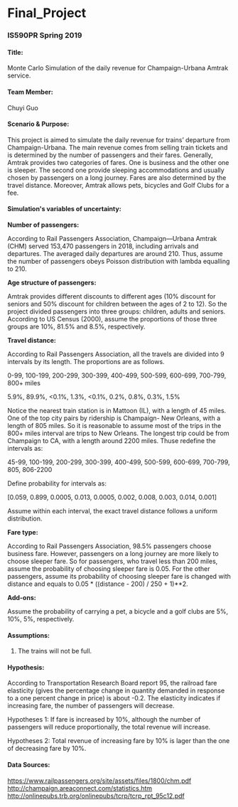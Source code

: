 # Final_Project
### **IS590PR Spring 2019**

#### **Title:**
Monte Carlo Simulation of the daily revenue for Champaign-Urbana Amtrak service.

#### **Team Member:**
Chuyi Guo

#### **Scenario & Purpose:**
This project is aimed to simulate the daily revenue for trains’ departure from Champaign-Urbana. 
The main revenue comes from selling train tickets and is determined by the number of passengers and their fares. 
Generally, Amtrak provides two categories of fares. One is business and the other one is sleeper. 
The second one provide sleeping accommodations and usually chosen by passengers on a long journey. 
Fares are also determined by the travel distance.
Moreover, Amtrak allows pets, bicycles and Golf Clubs for a fee.

#### **Simulation's variables of uncertainty:**

**Number of passengers:**

According to Rail Passengers Association, Champaign—Urbana Amtrak (CHM) served 153,470 passengers in 2018, including arrivals and departures. The averaged daily departures are around 210. Thus, assume the number of passengers obeys Poisson distribution with lambda equalling to 210.

**Age structure of passengers:**

Amtrak provides different discounts to different ages (10% discount for seniors and 50% discount for children between the ages of 2 to 12). So the project divided passengers into three groups:  children, adults and seniors. According to US Census (2000), assume the proportions of those three groups are 10%, 81.5% and 8.5%, respectively. 

**Travel distance:**

According to Rail Passengers Association, all the travels are divided into 9 intervals by its length. The proportions are as follows.

0-99, 100-199, 200-299, 300-399, 400-499, 500-599, 600-699, 700-799, 800+ miles

5.9%, 89.9%, <0.1%, 1.3%, <0.1%, 0.2%, 0.8%, 0.3%, 1.5%

Notice the nearest train station is in Mattoon (IL), with a length of 45 miles. One of the top city pairs by ridership is Champaign- New Orleans, with a length of 805 miles. So it is reasonable to assume most of the trips in the 800+ miles interval are trips to New Orleans. The longest trip could be from Champaign to CA, with a length around 2200 miles.
Thuse redefine the intervals as:

45-99, 100-199, 200-299, 300-399, 400-499, 500-599, 600-699, 700-799, 805, 806-2200

Define probability for intervals as:

[0.059, 0.899, 0.0005, 0.013, 0.0005, 0.002, 0.008, 0.003, 0.014, 0.001]

Assume within each interval, the exact travel distance follows a uniform distribution.  

**Fare type:**

According to Rail Passengers Association, 98.5% passengers choose business fare. However, passengers on a long journey are more likely to choose sleeper fare. So for passengers, who travel less than 200 miles, assume the probability of choosing sleeper fare is 0.05. For the other passengers, assume its probability of choosing sleeper fare is changed with distance and equals to 0.05 * ((distance - 200) / 250 + 1)**2.

**Add-ons:**

Assume the probability of carrying a pet, a bicycle and a golf clubs are 5%, 10%, 5%, respectively. 

#### **Assumptions:**
1. The trains will not be full.


#### **Hypothesis:**

According to Transportation Research Board report 95, the railroad fare elasticity (gives the percentage change in quantity demanded in response to a one percent change in price) is about -0.2.  The elasticity indicates if increasing fare, the number of passengers will decrease.

Hypotheses 1: If fare is increased by 10%, although the number of passengers will reduce proportionally, the total revenue will increase. 

Hypotheses 2: Total revenue of increasing fare by 10% is lager than the one of decreasing fare by 10%.


#### **Data Sources:**
https://www.railpassengers.org/site/assets/files/1800/chm.pdf
http://champaign.areaconnect.com/statistics.htm
http://onlinepubs.trb.org/onlinepubs/tcrp/tcrp_rpt_95c12.pdf